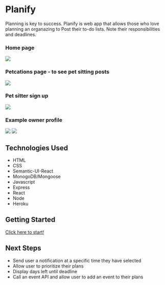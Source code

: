 # Planify

Planning is key to success. Planify is web app that allows those who love planning an organazing to Post their to-do lists. Note their responsibilities and deadlines. 


### Home page 
<img src="../../public/images/home.png">

### Petcations page - to see pet sitting posts
<img src="petcations_post.png">

### Pet sitter sign up
<img src="create_petsitter.png">

### Example owner profile
<img src="owner_profile.png">
<img src="owner_profile2.png">


## Technologies Used 
- HTML
- CSS
- Semantic-UI-React
- MonogoDB/Mongoose
- Javascript
- Express
- React
- Node
- Heroku

## Getting Started

[Click here to start!](https://planify-atn.herokuapp.com/)


## Next Steps
- Send user a notification at a specific time they have selected
- Allow user to prioritize their plans
- Display days left until deadline 
- Call an event API and allow user to add an event to their plans  
